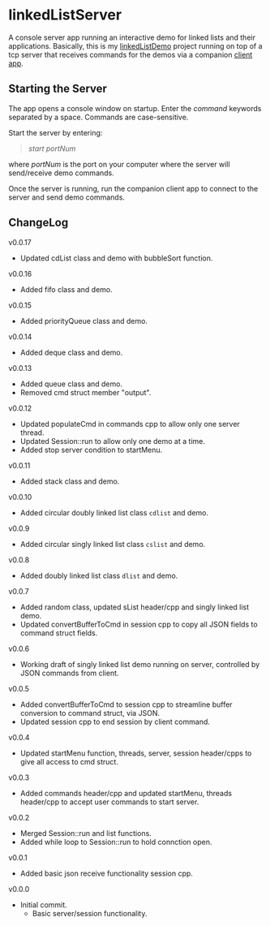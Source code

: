 # linkedListServer

A console server app running an interactive demo for linked lists and their applications. Basically, this is my [linkedListDemo](https://github.com/JohnWSweeney/linkedListDemo) project running on top of a tcp server that receives commands for the demos via a companion [client app](https://github.com/JohnWSweeney/linkedListClient). 

## Starting the Server
The app opens a console window on startup. Enter the *command* keywords separated by a space. Commands are case-sensitive. 

Start the server by entering:
>*start portNum*

where *portNum* is the port on your computer where the server will send/receive demo commands.

Once the server is running, run the companion client app to connect to the server and send demo commands. 

## ChangeLog
v0.0.17
- Updated cdList class and demo with bubbleSort function.

v0.0.16
- Added fifo class and demo.

v0.0.15
- Added priorityQueue class and demo.

v0.0.14
- Added deque class and demo.

v0.0.13
- Added queue class and demo.
- Removed cmd struct member "output".

v0.0.12
- Updated populateCmd in commands cpp to allow only one server thread.
- Updated Session::run to allow only one demo at a time.
- Added stop server condition to startMenu.

v0.0.11
- Added stack class and demo.

v0.0.10
- Added circular doubly linked list class `cdlist` and demo.

v0.0.9
- Added circular singly linked list class `cslist` and demo.

v0.0.8
- Added doubly linked list class `dlist` and demo.

v0.0.7
- Added random class, updated sList header/cpp and singly linked list demo.
- Updated convertBufferToCmd in session cpp to copy all JSON fields to command struct fields.

v0.0.6
- Working draft of singly linked list demo running on server, controlled by JSON commands from client.

v0.0.5
- Added convertBufferToCmd to session cpp to streamline buffer conversion to command struct, via JSON.
- Updated session cpp to end session by client command. 

v0.0.4
- Updated startMenu function, threads, server, session header/cpps to give all access to cmd struct.

v0.0.3
- Added commands header/cpp and updated startMenu, threads header/cpp to accept user commands to start server.

v0.0.2
- Merged Session::run and list functions.
- Added while loop to Session::run to hold connction open.

v0.0.1
- Added basic json receive functionality session cpp.

v0.0.0
- Initial commit.
	- Basic server/session functionality.
